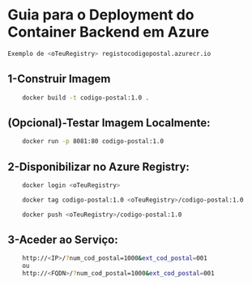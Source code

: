 # Guia para o Deployment do Container Backend em Azure

```sh
Exemplo de <oTeuRegistry> registocodigopostal.azurecr.io
```

## 1-Construir Imagem
```sh
    docker build -t codigo-postal:1.0 .
```
## (Opcional)-Testar Imagem Localmente:
```sh
    docker run -p 8081:80 codigo-postal:1.0
```
## 2-Disponibilizar no Azure Registry:
```sh
    docker login <oTeuRegistry>

    docker tag codigo-postal:1.0 <oTeuRegistry>/codigo-postal:1.0

    docker push <oTeuRegistry>/codigo-postal:1.0
```

## 3-Aceder ao Serviço:
```sh
    http://<IP>/?num_cod_postal=1000&ext_cod_postal=001
    ou
    http://<FQDN>/?num_cod_postal=1000&ext_cod_postal=001
```